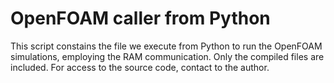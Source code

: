# OpenFOAM caller from Python
This script constains the file we execute from Python to run the OpenFOAM simulations, employing the RAM communication. Only the compiled files are included. For access to the source code, contact to the author.
